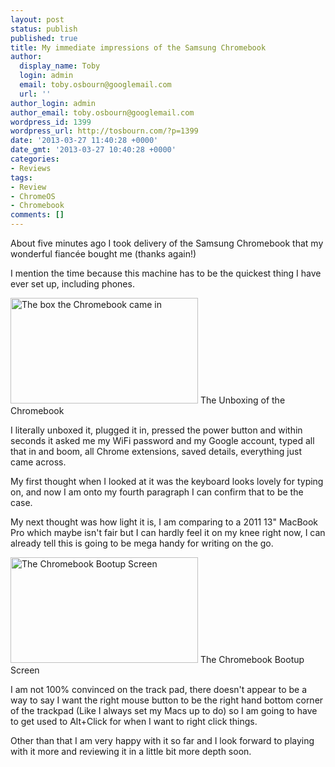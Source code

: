 ```yaml
---
layout: post
status: publish
published: true
title: My immediate impressions of the Samsung Chromebook
author:
  display_name: Toby
  login: admin
  email: toby.osbourn@googlemail.com
  url: ''
author_login: admin
author_email: toby.osbourn@googlemail.com
wordpress_id: 1399
wordpress_url: http://tosbourn.com/?p=1399
date: '2013-03-27 11:40:28 +0000'
date_gmt: '2013-03-27 10:40:28 +0000'
categories:
- Reviews
tags:
- Review
- ChromeOS
- Chromebook
comments: []
---
```

<p>About five minutes ago I took delivery of the Samsung Chromebook that my wonderful fiancée bought me (thanks again!)</p>
<p>I mention the time because this machine has to be the quickest thing I have ever set up, including phones.</p>
<p><img class="size-medium wp-image-1400" title="The Unboxing of the Chromebook" src="http://tosbourn.com/wp-content/uploads/2013/03/2013-03-27-10.19.00-300x169.jpg" alt="The box the Chromebook came in" width="300" height="169" /> The Unboxing of the Chromebook</p>
<p>I literally unboxed it, plugged it in, pressed the power button and within seconds it asked me my WiFi password and my Google account, typed all that in and boom, all Chrome extensions, saved details, everything just came across.</p>
<p>My first thought when I looked at it was the keyboard looks lovely for typing on, and now I am onto my fourth paragraph I can confirm that to be the case.</p>
<p>My next thought was how light it is, I am comparing to a 2011 13" MacBook Pro which maybe isn't fair but I can hardly feel it on my knee right now, I can already tell this is going to be mega handy for writing on the go.</p>
<p><a href="http://tosbourn.com/wp-content/uploads/2013/03/2013-03-27-10.21.33.jpg"><img class="size-medium wp-image-1401" src="http://tosbourn.com/wp-content/uploads/2013/03/2013-03-27-10.21.33-300x169.jpg" alt="The Chromebook Bootup Screen" width="300" height="169" /></a> The Chromebook Bootup Screen</p>
<p>I am not 100% convinced on the track pad, there doesn't appear to be a way to say I want the right mouse button to be the right hand bottom corner of the trackpad (Like I always set my Macs up to do) so I am going to have to get used to Alt+Click for when I want to right click things.</p>
<p>Other than that I am very happy with it so far and I look forward to playing with it more and reviewing it in a little bit more depth soon.</p>
